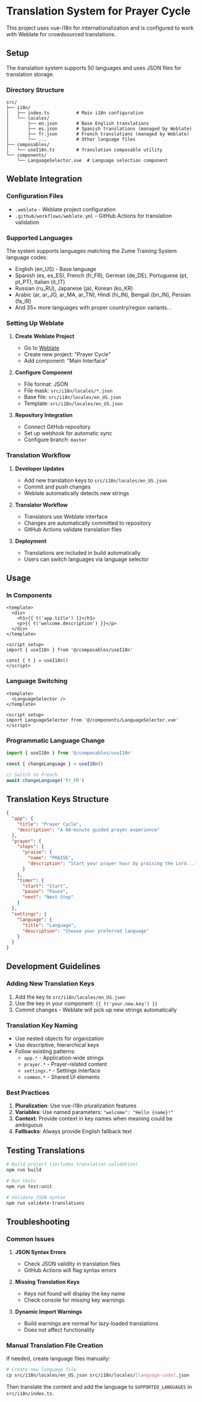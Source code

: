 # Translation System for Prayer Cycle

This project uses vue-i18n for internationalization and is configured to work with Weblate for crowdsourced translations.

## Setup

The translation system supports 50 languages and uses JSON files for translation storage.

### Directory Structure

```
src/
├── i18n/
│   ├── index.ts          # Main i18n configuration
│   └── locales/
│       ├── en.json       # Base English translations
│       ├── es.json       # Spanish translations (managed by Weblate)
│       ├── fr.json       # French translations (managed by Weblate)
│       └── ...           # Other language files
├── composables/
│   └── useI18n.ts        # Translation composable utility
└── components/
    └── LanguageSelector.vue  # Language selection component
```

## Weblate Integration

### Configuration Files

- `.weblate` - Weblate project configuration
- `.github/workflows/weblate.yml` - GitHub Actions for translation validation

### Supported Languages

The system supports languages matching the Zume Training System language codes:
- English (en_US) - Base language
- Spanish (es, es_ES), French (fr_FR), German (de_DE), Portuguese (pt, pt_PT), Italian (it_IT)
- Russian (ru_RU), Japanese (ja), Korean (ko_KR)
- Arabic (ar, ar_JO, ar_MA, ar_TN), Hindi (hi_IN), Bengali (bn_IN), Persian (fa_IR)
- And 35+ more languages with proper country/region variants...

### Setting Up Weblate

1. **Create Weblate Project**
   - Go to [Weblate](https://weblate.org/)
   - Create new project: "Prayer Cycle"
   - Add component: "Main Interface"

2. **Configure Component**
   - File format: JSON
   - File mask: `src/i18n/locales/*.json`
   - Base file: `src/i18n/locales/en_US.json`
   - Template: `src/i18n/locales/en_US.json`

3. **Repository Integration**
   - Connect GitHub repository
   - Set up webhook for automatic sync
   - Configure branch: `master`

### Translation Workflow

1. **Developer Updates**
   - Add new translation keys to `src/i18n/locales/en_US.json`
   - Commit and push changes
   - Weblate automatically detects new strings

2. **Translator Workflow**
   - Translators use Weblate interface
   - Changes are automatically committed to repository
   - GitHub Actions validate translation files

3. **Deployment**
   - Translations are included in build automatically
   - Users can switch languages via language selector

## Usage

### In Components

```vue
<template>
  <div>
    <h1>{{ t('app.title') }}</h1>
    <p>{{ t('welcome.description') }}</p>
  </div>
</template>

<script setup>
import { useI18n } from '@/composables/useI18n'

const { t } = useI18n()
</script>
```

### Language Switching

```vue
<template>
  <LanguageSelector />
</template>

<script setup>
import LanguageSelector from '@/components/LanguageSelector.vue'
</script>
```

### Programmatic Language Change

```javascript
import { useI18n } from '@/composables/useI18n'

const { changeLanguage } = useI18n()

// Switch to French
await changeLanguage('fr_FR')
```

## Translation Keys Structure

```json
{
  "app": {
    "title": "Prayer Cycle",
    "description": "A 60-minute guided prayer experience"
  },
  "prayer": {
    "steps": {
      "praise": {
        "name": "PRAISE",
        "description": "Start your prayer hour by praising the Lord..."
      }
    },
    "timer": {
      "start": "Start",
      "pause": "Pause",
      "next": "Next Step"
    }
  },
  "settings": {
    "language": {
      "title": "Language",
      "description": "Choose your preferred language"
    }
  }
}
```

## Development Guidelines

### Adding New Translation Keys

1. Add the key to `src/i18n/locales/en_US.json`
2. Use the key in your component: `{{ t('your.new.key') }}`
3. Commit changes - Weblate will pick up new strings automatically

### Translation Key Naming

- Use nested objects for organization
- Use descriptive, hierarchical keys
- Follow existing patterns:
  - `app.*` - Application-wide strings
  - `prayer.*` - Prayer-related content
  - `settings.*` - Settings interface
  - `common.*` - Shared UI elements

### Best Practices

1. **Pluralization**: Use vue-i18n pluralization features
2. **Variables**: Use named parameters: `"welcome": "Hello {name}!"`
3. **Context**: Provide context in key names when meaning could be ambiguous
4. **Fallbacks**: Always provide English fallback text

## Testing Translations

```bash
# Build project (includes translation validation)
npm run build

# Run tests
npm run test:unit

# Validate JSON syntax
npm run validate-translations
```

## Troubleshooting

### Common Issues

1. **JSON Syntax Errors**
   - Check JSON validity in translation files
   - GitHub Actions will flag syntax errors

2. **Missing Translation Keys**
   - Keys not found will display the key name
   - Check console for missing key warnings

3. **Dynamic Import Warnings**
   - Build warnings are normal for lazy-loaded translations
   - Does not affect functionality

### Manual Translation File Creation

If needed, create language files manually:

```bash
# Create new language file
cp src/i18n/locales/en_US.json src/i18n/locales/[language-code].json
```

Then translate the content and add the language to `SUPPORTED_LANGUAGES` in `src/i18n/index.ts`.